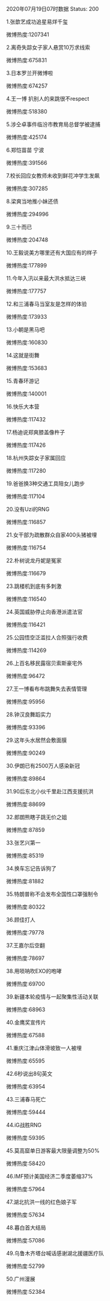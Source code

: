 2020年07月19日07时数据
Status: 200

1.张歆艺成功追星易烊千玺

微博热度:1207341

2.离奇失踪女子家人悬赏10万求线索

微博热度:675831

3.日本罗兰开微博啦

微博热度:674257

4.王一博 扒别人的来跳很不respect

微博热度:518380

5.涉仝卓事件临汾市教育局总督学被逮捕

微博热度:425174

6.郑恺苗苗 宁波

微博热度:391566

7.校长回应女教师未收到鲜花冲学生发飙

微博热度:307285

8.梁爽当地推小妹还债

微博热度:294996

9.三十而已

微博热度:204748

10.王毅说美方哪里还有大国应有的样子

微博热度:177899

11.今年入汛以来最大洪水抵达三峡

微博热度:177757

12.和三浦春马当室友是怎样的体验

微博热度:173933

13.小朝是黑马吧

微博热度:160830

14.这就是街舞

微博热度:153683

15.青春环游记

微博热度:140001

16.快乐大本营

微博热度:117432

17.杨迪说郑爽膝盖像杵子

微博热度:117426

18.杭州失踪女子家属回应

微博热度:117280

19.爸爸换3种交通工具陪女儿跑步

微博热度:117104

20.没有Uzi的RNG

微博热度:116857

21.女干部为疏散群众自家400头猪被埋

微博热度:116754

22.朴树说龙丹妮是冤家

微博热度:116679

23.跳楼机到底有多刺激

微博热度:116540

24.英国威胁停止向香港派遣法官

微博热度:116421

25.公园悟空泛滥拉人合照强行收费

微博热度:114269

26.上百名移民露宿贝索斯豪宅外

微博热度:96472

27.王一博看布布跳舞失去表情管理

微博热度:95956

28.钟汉良舞蹈实力

微博热度:93396

29.这年头水居然会敷面膜

微博热度:90249

30.伊朗已有2500万人感染新冠

微博热度:89864

31.90后东北小伙千里赴江西支援抗洪

微博热度:88699

32.郎朗熊瞎子跳无价之姐

微博热度:87859

33.张艺兴第一

微博热度:85319

34.换车忘记告诉狗了

微博热度:81882

35.特朗普称不会发布全国性口罩强制令

微博热度:80322

36.顾佳打人

微博热度:79778

37.王嘉尔后空翻

微博热度:78697

38.用唢呐吹EXO的咆哮

微博热度:69700

39.新疆本轮疫情与一起聚集性活动关联

微博热度:68963

40.金鹰奖宣传片

微博热度:67588

41.重庆江津山体滑坡致一人被埋

微博热度:65595

42.6秒说出8句英文

微博热度:63954

43.三浦春马死亡

微博热度:59444

44.iG战胜RNG

微博热度:59395

45.莫高窟单日游客最大限量调整为50%

微博热度:58420

46.IMF预计美国经济二季度萎缩37%

微博热度:57964

47.湖北抗洪一线的红色娘子军

微博热度:57634

48.暮白首大结局

微博热度:57086

49.乌鲁木齐塔台喊话感谢湖北援疆医疗队

微博热度:52799

50.广州漫展

微博热度:52384

